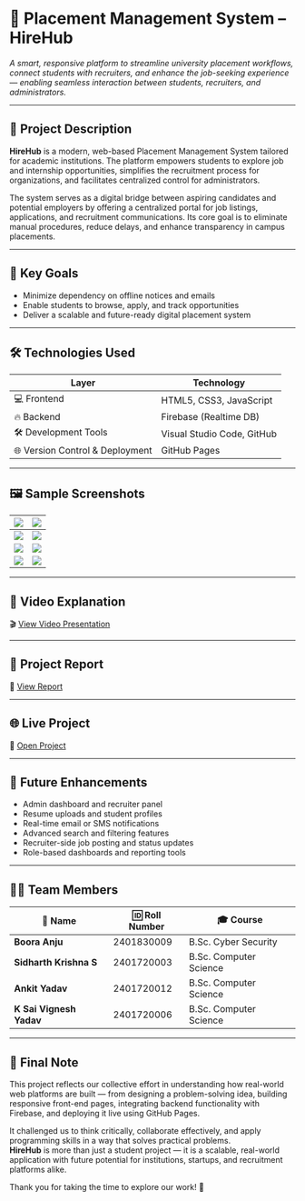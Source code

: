 # 📂 **Placement Management System – HireHub**

*A smart, responsive platform to streamline university placement workflows, connect students with recruiters, and enhance the job-seeking experience — enabling seamless interaction between students, recruiters, and administrators.*

---

## 📄 **Project Description**

**HireHub** is a modern, web-based Placement Management System tailored for academic institutions. The platform empowers students to explore job and internship opportunities, simplifies the recruitment process for organizations, and facilitates centralized control for administrators.

The system serves as a digital bridge between aspiring candidates and potential employers by offering a centralized portal for job listings, applications, and recruitment communications. Its core goal is to eliminate manual procedures, reduce delays, and enhance transparency in campus placements.

---

## 🎯 **Key Goals**
- Minimize dependency on offline notices and emails  
- Enable students to browse, apply, and track opportunities  
- Deliver a scalable and future-ready digital placement system

---

## 🛠️ **Technologies Used**

| Layer                     | Technology                            |
|---------------------------|----------------------------------------|
| 💻 Frontend               | HTML5, CSS3, JavaScript                |
| 🔥 Backend      | Firebase (Realtime DB)                 |
| 🛠️ Development Tools      | Visual Studio Code, GitHub             |
| 🌐 Version Control & Deployment | GitHub Pages                  |

---

## 🖼️ **Sample Screenshots**

| ![](https://github.com/user-attachments/assets/180a5ba4-df63-4eb7-99be-00faf8221e09) | ![](https://github.com/user-attachments/assets/b24d473f-c95a-4ad6-8f88-8d476439e323) |
|--------------------------------------------------------------------------------------|---------------------------------------------------------------------------------------|
| ![](https://github.com/user-attachments/assets/0eafcb0d-1788-4973-b92b-449288095c94) | ![](https://github.com/user-attachments/assets/9e74f3ea-40cf-4a1e-afe6-6b3039f9db23) |
| ![](https://github.com/user-attachments/assets/7adf6b2e-616a-41cb-8c84-d72f727dfbdd) | ![](https://github.com/user-attachments/assets/91579942-29ff-4cf4-948a-e3a295a705ea) |
| ![](https://github.com/user-attachments/assets/d1a2407b-f222-4163-9ad1-3e26fcae95fd) | ![](https://github.com/user-attachments/assets/81cfe049-94ac-45a5-9fc6-1e5324f746e6) |

---

## 🎥 **Video Explanation**
🎬  [View Video Presentation](https://www.dropbox.com/scl/fi/z4tuctaum0wqueqicakyn/Hire-Hub-Mini-Project-G205-2024-2025-PROJECT-VIDEO-PRESENTATION.mp4?rlkey=3wyzi71ajn0fvgyltausp13nu&st=pdn6vi2b&dl=0)

---

## 📘 **Project Report**
📄 [View Report](https://github.com/KRM2024/Sidharth_KrishnaS_BScCS_PlacementManagementSystem_HireHub/blob/df1284f12f2cd415716392440f57ec9ecaf2333d/PROJECT%20REPORT.pdf)

---

## 🌐 **Live Project**
🔗 [Open Project](https://krm2024.github.io/Sidharth_KrishnaS_BScCS_PlacementManagementSystem_HireHub/)

---

## 🧩 **Future Enhancements**
- Admin dashboard and recruiter panel  
- Resume uploads and student profiles  
- Real-time email or SMS notifications  
- Advanced search and filtering features  
- Recruiter-side job posting and status updates  
- Role-based dashboards and reporting tools

---

## 👨‍💻 **Team Members**

| 👤 Name                   | 🆔 Roll Number   | 🎓 Course                |
|--------------------------|------------------|--------------------------|
| **Boora Anju**           | 2401830009       | B.Sc. Cyber Security     |
| **Sidharth Krishna S**   | 2401720003       | B.Sc. Computer Science   |
| **Ankit Yadav**          | 2401720012       | B.Sc. Computer Science   |
| **K Sai Vignesh Yadav**  | 2401720006       | B.Sc. Computer Science   |

---

## 🏁 **Final Note**

This project reflects our collective effort in understanding how real-world web platforms are built — from designing a problem-solving idea, building responsive front-end pages, integrating backend functionality with Firebase, and deploying it live using GitHub Pages.

It challenged us to think critically, collaborate effectively, and apply programming skills in a way that solves practical problems.  
**HireHub** is more than just a student project — it is a scalable, real-world application with future potential for institutions, startups, and recruitment platforms alike.

Thank you for taking the time to explore our work! 🙌
